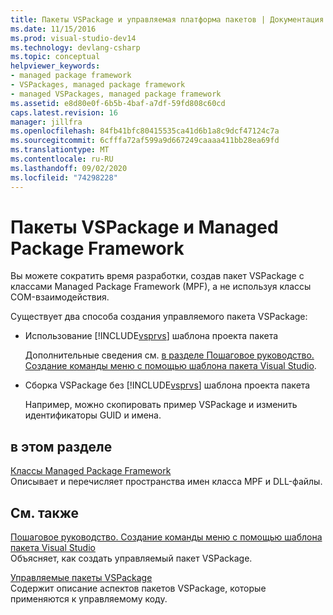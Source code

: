 ```yaml
---
title: Пакеты VSPackage и управляемая платформа пакетов | Документация Майкрософт
ms.date: 11/15/2016
ms.prod: visual-studio-dev14
ms.technology: devlang-csharp
ms.topic: conceptual
helpviewer_keywords:
- managed package framework
- VSPackages, managed package framework
- managed VSPackages, managed package framework
ms.assetid: e8d80e0f-6b5b-4baf-a7df-59fd808c60cd
caps.latest.revision: 16
manager: jillfra
ms.openlocfilehash: 84fb41bfc80415535ca41d6b1a8c9dcf47124c7a
ms.sourcegitcommit: 6cfffa72af599a9d667249caaaa411bb28ea69fd
ms.translationtype: MT
ms.contentlocale: ru-RU
ms.lasthandoff: 09/02/2020
ms.locfileid: "74298228"
---
```

# <a name="vspackages-and-the-managed-package-framework"></a>Пакеты VSPackage и Managed Package Framework
Вы можете сократить время разработки, создав пакет VSPackage с классами Managed Package Framework (MPF), а не используя классы COM-взаимодействия.  
  
 Существует два способа создания управляемого пакета VSPackage:  
  
- Использование [!INCLUDE[vsprvs](../includes/vsprvs-md.md)] шаблона проекта пакета  
  
     Дополнительные сведения см. [в разделе Пошаговое руководство. Создание команды меню с помощью шаблона пакета Visual Studio](https://msdn.microsoft.com/library/1985fa7d-aad4-4866-b356-a125b6a246de).  
  
- Сборка VSPackage без [!INCLUDE[vsprvs](../includes/vsprvs-md.md)] шаблона проекта пакета  
  
     Например, можно скопировать пример VSPackage и изменить идентификаторы GUID и имена. 
  
## <a name="in-this-section"></a>в этом разделе  
 [Классы Managed Package Framework](../misc/managed-package-framework-classes.md)  
 Описывает и перечисляет пространства имен класса MPF и DLL-файлы.  
  
## <a name="related-sections"></a>См. также  
 [Пошаговое руководство. Создание команды меню с помощью шаблона пакета Visual Studio](https://msdn.microsoft.com/library/1985fa7d-aad4-4866-b356-a125b6a246de)  
 Объясняет, как создать управляемый пакет VSPackage.  
  
 [Управляемые пакеты VSPackage](../misc/managed-vspackages.md)  
 Содержит описание аспектов пакетов VSPackage, которые применяются к управляемому коду.